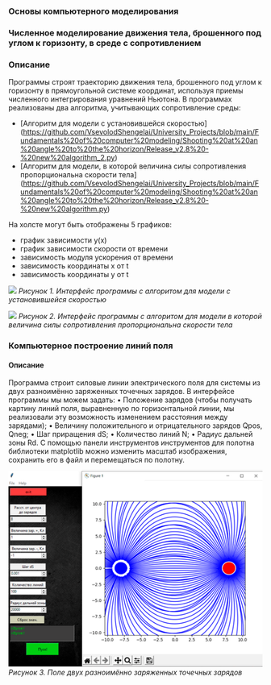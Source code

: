 ### Основы компьютерного моделирования

### Численное моделирование движения тела, брошенного под углом к горизонту, в среде с сопротивлением
### Описание
Программы строят траекторию движения тела, брошенного под углом к горизонту в прямоугольной системе координат, используя приемы численного интегрирования уравнений Ньютона.
В программах реализованы два алгоритма, учитывающих сопротивление среды:
- [Алгоритм для модели с установившейся скоростью] (https://github.com/VsevolodShengelai/University_Projects/blob/main/Fundamentals%20of%20computer%20modeling/Shooting%20at%20an%20angle%20to%20the%20horizon/Release_v2.8%20-%20new%20algorithm_2.py)
- [Алгоритм для модели, в которой величина силы сопротивления пропорциональна скорости тела] (https://github.com/VsevolodShengelai/University_Projects/blob/main/Fundamentals%20of%20computer%20modeling/Shooting%20at%20an%20angle%20to%20the%20horizon/Release_v2.8%20-%20new%20algorithm.py) 

На холсте могут быть отображены 5 графиков:
- график зависимости y(x)
- график зависимости скорости от времени
- зависимость модуля ускорения от времени
- зависимость координаты x от t
- зависимость координаты y от t

![](./images/Shooting_at_an_angle_to_the_horizon2.png)
_Рисунок 1. Интерфейс программы с алгоритом для модели с установившейся скоростью_

![](./images/Shooting_at_an_angle_to_the_horizon1.png)
_Рисунок 2. Интерфейс программы с алгоритом для модели в которой величина силы сопротивления пропорциональна скорости тела_


### Компьютерное построение линий поля
#### Описание 
Программа строит силовые линии электрического поля для системы из двух разноимённо заряженных точечных зарядов.
В интерфейсе программы мы можем задать:
•	Положение зарядов (чтобы получать картину линий поля, выравненную по горизонтальной линии, мы реализовали эту возможность изменением расстояния между зарядами);
•	Величину положительного и отрицательного зарядов Qpos, Qneg;
•	Шаг приращения dS;
•	Количество линий N;
•	Радиус дальней зоны Rd.
С помощью панели инструментов инструментов для полотна библиотеки matplotlib можно изменить масштаб изображения, сохранить его в файл и перемещаться по полотну. 

  ![](./images/ElectricFieldLines.png)
_Рисунок 3. Поле двух разноимённо заряженных точечных зарядов_


